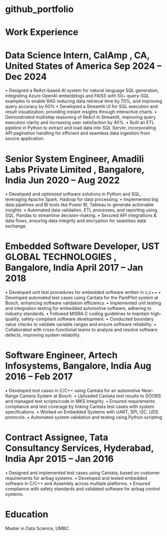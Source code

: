 # github_portfolio
# Work Experience
# Data Science Intern, CalAmp , CA, United States of America	                   Sep 2024 – Dec 2024
  •	Designed a ReAct-based AI system for natural language SQL generation, integrating Azure OpenAI embeddings and FAISS with 50+ query-SQL examples to enable RAG 
    reducing data retrieval time by 70%, and improving query accuracy by 60%
  •	Developed a Streamlit UI for SQL execution and result visualization, providing instant insights through interactive charts.
  •	Demonstrated multistep reasoning of ReAct in Streamlit, improving query execution clarity and increasing user satisfaction by 40%.
  •	Built an ETL pipeline in Python to extract and load data into SQL Server, incorporating API pagination handling for efficient and seamless data ingestion from 
   source application.
# Senior System Engineer, Amadili Labs Private Limited , Bangalore, India	       Jun 2020 – Aug 2022
  •	Developed and optimized software solutions in Python and SQL, leveraging Apache Spark, Hadoop for data processing.
  •	Implemented big data pipelines and BI tools like Power BI, Tableau to generate actionable insights.
  •	Automated data validation, ETL processes, and reporting using SQL, Pandas to streamline decision-making.
  •	Secured API integrations & data flows, ensuring data integrity and encryption for seamless data exchange.
# Embedded Software Developer, UST GLOBAL TECHNOLOGIES , Bangalore, India	       April 2017 – Jan 2018
  •	Developed unit test procedures for embedded software written in c,c++ 
  •	Developed automated test cases using Cantata for the ParkPilot system at Bosch, enhancing software validation efficiency.
  •	Implemented unit testing and integration testing for embedded automotive software, adhering to industry standards.
  •	Followed MISRA C coding guidelines to maintain high-quality, safety-compliant software development.
  •	Conducted boundary value checks to validate variable ranges and ensure software reliability.
  •	Collaborated with cross-functional teams to analyze and resolve software defects, improving system reliability.
# Software Engineer, Artech Infosystems, Bangalore, India	                       Aug 2016 – Feb 2017
  •	Developed test cases in C/C++ using Cantata for an automotive Near-Range Camera System at Bosch.
  •	Uploaded Cantata test results to DOORS and managed test scripts/code in MKS Integrity.
  •	Ensured requirements compliance and test coverage by linking Cantata test cases with system specifications.
  •	Worked on Embedded Systems with UART, SPI, I2C, UDS protocols.
  •	Automated system validation and testing using Python scripting
# Contract Assignee, Tata Consultancy Services, Hyderabad, India	              Apr 2015 – Jan 2016
  •	Designed and implemented test cases using Cantata, based on customer requirements for airbag systems.
  •	Developed and tested embedded software in C/C++ and Assembly across multiple platforms.
  •	Ensured compliance with safety standards and validated software for airbag control systems.
# Education
  Master in Data Science, UMBC

